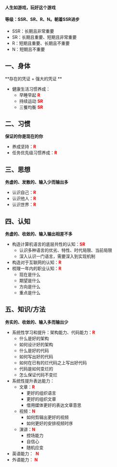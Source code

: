 #### **人生如游戏，玩好这个游戏**

#### 等级：SSR、SR、R、N。朝着SSR进步

- SSR：长期且非常重要
- SR：长期且重要、短期且非常重要
- R：短期且重要、长期且不重要
- N：短期且不重要

## 一、身体

**存在的凭证 + 强大的凭证 ** 

- 健康生活习惯养成：
  - 早睡早起 <span style="color:red">**R** </span>
  - 持续运动 <span style="color:red">**SR** </span>
  - 三餐均衡 <span style="color:red">**SR** </span>

## 二、习惯

**保证的你是现在的你**

- 养成坚持：<span style="color:red">**R** </span>
- 任务优先级习惯养成：<span style="color:red">**R** </span>

## 三、思想

**务虚的、发散的、输入少而输出多**

- 认识自己：<span style="color:red">**R** </span>
- 认识他人：<span style="color:red">**R** </span>
- 认识世界：<span style="color:red">**R** </span>

## 四、认知

**务虚的、收敛的、输入输出相差不多**

- 构造计算机语言的底层共性的认知：<span style="color:red">**SR** </span>
  - 认识多种语言的优劣、特性、时代局限、当前局限
  - 深入认识一门语言，需要深入到实现机制
- 构造对于互联网的认知：<span style="color:red">**R** </span>
- 梳理一年内的职业认知：<span style="color:red">**R** </span>
  - 现在是什么
  - 期望是什么
  - 方向是什么
  - 重点是什么

## 五、知识/方法

**务实的、收敛的、输入多而输出少**

- 系统性学习和提升：架构能力、代码能力：<span style="color:red">**R** </span>
  - 什么是好的架构
  - 如何设计好的架构
  - 什么是好的代码
  - 如何写出好的代码
  - 如何在已有的烂代码之上写出好代码
  - 代码是如何变烂的
  - 怎么保证代码不变烂
- 系统性提升表达能力：
  - 文章：<span style="color:red">**R** </span>
    - 更好的组织语言
    - 更好的组织文章
    - 借用媒体更好的表达文章意思
  - 视频：<span style="color:red">**N** </span>
    - 如何剪辑出更好的视频
    - 如何更好的安排视频时序
  - 演讲：<span style="color:red">**N** </span>
    - 控场能力
    - 自信心
    - 随机应变
- 英语能力：  <span style="color:red"> **N**</span>
- 外语能力：<span style="color:red"> **N**</span>


